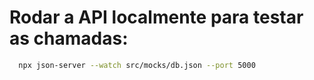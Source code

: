 # Rodar a API localmente para testar as chamadas:

```bash
  npx json-server --watch src/mocks/db.json --port 5000
```